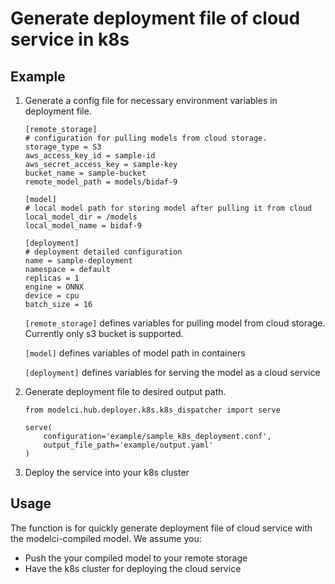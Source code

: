 # Generate deployment file of cloud service in k8s

## Example

<ol>

<li> Generate a config file for necessary environment variables in deployment file.

```
[remote_storage]
# configuration for pulling models from cloud storage.
storage_type = S3
aws_access_key_id = sample-id
aws_secret_access_key = sample-key
bucket_name = sample-bucket
remote_model_path = models/bidaf-9

[model]
# local model path for storing model after pulling it from cloud
local_model_dir = /models
local_model_name = bidaf-9

[deployment]
# deployment detailed configuration
name = sample-deployment
namespace = default
replicas = 1
engine = ONNX
device = cpu
batch_size = 16
```

`[remote_storage]` defines variables for pulling model from cloud storage. Currently only s3 bucket is supported.

`[model]` defines variables of model path in containers

`[deployment]` defines variables for serving the model as a cloud service

</li>

<li> Generate deployment file to desired output path.

```
from modelci.hub.deployer.k8s.k8s_dispatcher import serve

serve(
    configuration='example/sample_k8s_deployment.conf',
    output_file_path='example/output.yaml'
)
```

</li>

<li> Deploy the service into your k8s cluster

</li>
</ol>


## Usage

The function is for quickly generate deployment file of cloud service with the modelci-compiled model.
We assume you:
- Push the your compiled model to your remote storage
- Have the k8s cluster for deploying the cloud service

